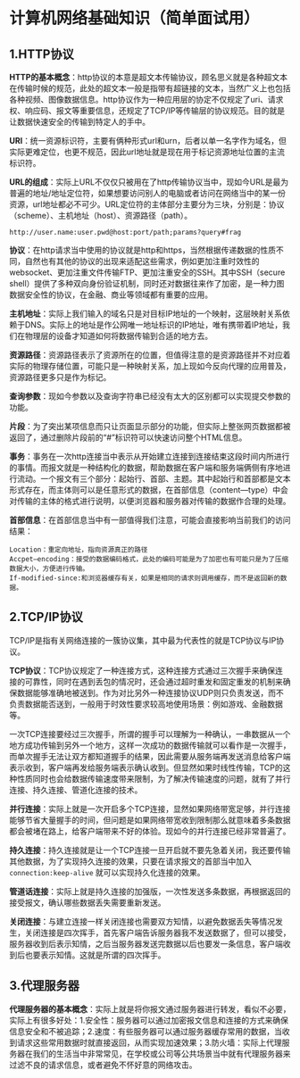 # 计算机网络基础知识（简单面试用）

## 1.HTTP协议

**HTTP的基本概念**：http协议的本意是超文本传输协议，顾名思义就是各种超文本在传输时候的规范，此处的超文本一般是指带有超链接的文本，当然广义上也包括各种视频、图像数据信息。http协议作为一种应用层的协定不仅规定了uri、请求权、响应码、报文等重要信息，还规定了TCP/IP等传输层的协议规范。目的就是让数据快速安全的传输到特定人的手中。

**URI**：统一资源标识符，主要有俩种形式url和urn，后者以单一名字作为域名，但实际更难定位，也更不规范，因此url地址就是现在用于标记资源地址位置的主流标识符。

**URL的组成**：实际上URL不仅仅只被用在了http传输协议当中，现如今URL是最为普遍的地址/地址定位符，如果想要访问别人的电脑或者访问在网络当中的某一份资源，url地址都必不可少。URL定位符的主体部分主要分为三块，分别是：协议（scheme）、主机地址（host）、资源路径（path）。

```
http://user.name:user.pwd@host:port/path;params?query#frag
```

**协议**：在http请求当中使用的协议就是http和https，当然根据传递数据的性质不同，自然也有其他的协议的出现来适配这些需求，例如更加注重时效性的websocket、更加注重文件传输FTP、更加注重安全的SSH。其中SSH（secure shell）提供了多种双向身份验证机制，同时还对数据往来作了加密，是一种力图数据安全性的协议，在金融、商业等领域都有重要的应用。

**主机地址**：实际上我们输入的域名只是对目标IP地址的一个映射，这层映射关系依赖于DNS。实际上的地址是作公网唯一地址标识的IP地址，唯有携带着IP地址，我们在物理层的设备才知道如何将数据传输到合适的地方去。

**资源路径**：资源路径表示了资源所在的位置，但值得注意的是资源路径并不对应着实际的物理存储位置，可能只是一种映射关系，加上现如今反向代理的应用普及，资源路径更多只是作为标记。

**查询参数**：现如今参数以及查询字符串已经没有太大的区别都可以实现提交参数的功能。

**片段**：为了突出某项信息而只让页面显示部分的功能，但实际上整张网页数据都被返回了，通过删除片段前的“#”标识符可以快速访问整个HTML信息。

**事务**：事务在一次http连接当中表示从开始建立连接到连接结束这段时间内所进行的事情。而报文就是一种结构化的数据，帮助数据在客户端和服务端俩侧有序地进行流动。一个报文有三个部分：起始行、首部、主题。其中起始行和首部都是文本形式存在，而主体则可以是任意形式的数据，在首部信息（content—type）中会对传输的主体的格式进行说明，以便浏览器和服务器对传输的数据作合理的处理。

**首部信息**：在首部信息当中有一部值得我们注意，可能会直接影响当前我们的访问结果：

```
Location：重定向地址，指向资源真正的路径
Accpet—encoding：接受的数据编码格式，此处的编码可能是为了加密也有可能只是为了压缩数据大小，方便进行传输。
If-modified-since:和浏览器缓存有关，如果是相同的请求则调用缓存，而不是返回新的数据。
```

## 2.TCP/IP协议

TCP/IP是指有关网络连接的一簇协议集，其中最为代表性的就是TCP协议与IP协议。

**TCP协议**：TCP协议规定了一种连接方式，这种连接方式通过三次握手来确保连接的可靠性，同时在遇到丢包的情况时，还会通过超时重发和固定重发的机制来确保数据能够准确地被送到。作为对比另外一种连接协议UDP则只负责发送，而不负责数据能否送到，一般用于时效性要求较高地使用场景：例如游戏、金融数据等。

一次TCP连接要经过三次握手，所谓的握手可以理解为一种确认，一串数据从一个地方成功传输到另外一个地方，这样一次成功的数据传输就可以看作是一次握手，而单次握手无法让双方都知道握手的结果，因此需要从服务端再发送消息给客户端表示收到，客户端再发给服务端表示确认收到。但显然如果时线性传输，TCP的这种性质同时也会给数据传输速度带来限制，为了解决传输速度的问题，就有了并行连接、持久连接、管道化连接的技术。

**并行连接**：实际上就是一次开启多个TCP连接，显然如果网络带宽足够，并行连接能够节省大量握手的时间，但问题是如果网络带宽收到限制那么就意味着多条数据都会被堵在路上，给客户端带来不好的体验。现如今的并行连接已经非常普遍了。

**持久连接**：持久连接就是让一个TCP连接一旦开启就不要先急着关闭，我还要传输其他数据，为了实现持久连接的效果，只要在请求报文的首部当中加入`connection:keep-alive`  就可以实现持久化连接的效果。

**管道话连接**：实际上就是持久连接的加强版，一次性发送多条数据，再根据返回的接受报文，确认哪些数据丢失需要重新发送。

**关闭连接**：与建立连接一样关闭连接也需要双方知情，以避免数据丢失等情况发生，关闭连接是四次挥手，首先客户端告诉服务器我不发送数据了，但可以接受，服务器收到后表示知情，之后当服务器发送完数据以后也要发一条信息，客户端收到后也要表示知情。这就是所谓的四次挥手。

## 3.代理服务器

**代理服务器的基本概念**：实际上就是将你报文通过服务器进行转发，看似不必要，实际上有很多好处：1.安全性：服务器可以通过加密报文信息和连接的方式来确保信息安全和不被追踪；2.速度：有些服务器可以通过服务器缓存常用的数据，当收到请求这些常用数据时就直接返回，从而实现加速效果；3.防火墙：实际上代理服务器在我们的生活当中非常常见，在学校或公司等公共场景当中就有代理服务器来过滤不良的请求信息，或者避免不怀好意的网络攻击。